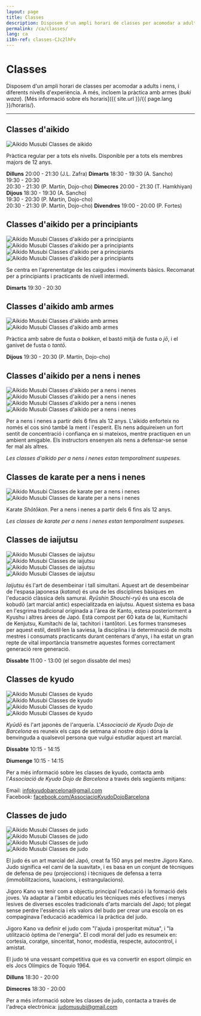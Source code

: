 ```yaml
---
layout: page
title: Classes
description: Disposem d'un ampli horari de classes per acomodar a adults i nens, i diferents nivells d'experiència. A més, incloem la pràctica amb armes (buki waza).
permalink: /ca/classes/
lang: ca
i18n-ref: classes-CJc2lhFv
---
```


# Classes

Disposem d'un ampli horari de classes per acomodar a adults i nens, i diferents nivells d'experiència. A més, incloem la pràctica amb armes (_buki waza_). [Més informació sobre els horaris]({{ site.url }}/{{ page.lang }}/horaris/).

<hr>

## Classes d'aikido

<picture>
  <source type="image/webp" srcset="{{ site.url }}/images/classes-CJc2lhFv-27.webp" class="img-fluid lazyload">
  <source type="image/jpeg" srcset="{{ site.url }}/images/classes-CJc2lhFv-27.jpg" class="img-fluid lazyload">
  <img src="{{ site.url }}/images/classes-CJc2lhFv-27.jpg" class="img-fluid lazyload" alt="Aikido Musubi Classes de aikido">
</picture>

Pràctica regular per a tots els nivells. Disponible per a tots els membres majors de 12 anys.

__Dilluns__
20:00 - 21:30 (J.L. Zafra)
__Dimarts__
18:30 - 19:30 (A. Sancho)<br>
19:30 - 20:30<br>
20:30 - 21:30 (P. Martín, Dojo-cho)
__Dimecres__
20:00 - 21:30 (T. Hamkhiyan)
__Dijous__
18:30 - 19:30 (A. Sancho)<br>
19:30 - 20:30 (P. Martín, Dojo-cho)<br>
20:30 - 21:30 (P. Martín, Dojo-cho)
__Divendres__
19:00 - 20:00 (P. Fortes)

## Classes d'aikido per a principiants

<div id="classes-CJc2lhFv-beginners" class="container">
  <div class="row">
    <div class="col col-sm">
      <picture>
        <source type="image/webp" srcset="{{ site.url }}/images/classes-CJc2lhFv-17.webp" class="img-fluid lazyload">
        <source type="image/jpeg" srcset="{{ site.url }}/images/classes-CJc2lhFv-17.jpg" class="img-fluid lazyload">
        <img src="{{ site.url }}/images/classes-CJc2lhFv-17.jpg" class="img-fluid lazyload" alt="Aikido Musubi Classes d'aikido per a principiants">
      </picture>
    </div>
    <div class="col col-sm">
      <picture>
        <source type="image/webp" srcset="{{ site.url }}/images/classes-CJc2lhFv-22.webp" class="img-fluid lazyload">
        <source type="image/jpeg" srcset="{{ site.url }}/images/classes-CJc2lhFv-22.jpg" class="img-fluid lazyload">
        <img src="{{ site.url }}/images/classes-CJc2lhFv-22.jpg" class="img-fluid lazyload" alt="Aikido Musubi Classes d'aikido per a principiants">
      </picture>
    </div>
  </div>
  <div class="row">
    <div class="col col-sm">
      <picture>
        <source type="image/webp" srcset="{{ site.url }}/images/classes-CJc2lhFv-00.webp" class="img-fluid lazyload">
        <source type="image/jpeg" srcset="{{ site.url }}/images/classes-CJc2lhFv-00.jpg" class="img-fluid lazyload">
        <img src="{{ site.url }}/images/classes-CJc2lhFv-00.jpg" class="img-fluid lazyload" alt="Aikido Musubi Classes d'aikido per a principiants">
      </picture>
    </div>
    <div class="col col-sm">
      <picture>
        <source type="image/webp" srcset="{{ site.url }}/images/classes-CJc2lhFv-01.webp" class="img-fluid lazyload">
        <source type="image/jpeg" srcset="{{ site.url }}/images/classes-CJc2lhFv-01.jpg" class="img-fluid lazyload">
        <img src="{{ site.url }}/images/classes-CJc2lhFv-01.jpg" class="img-fluid lazyload" alt="Aikido Musubi Classes d'aikido per a principiants">
      </picture>
    </div>
  </div>
</div>

Se centra en l'aprenentatge de les caigudes i moviments bàsics. Recomanat per a principiants i practicants de nivell intermedi.

__Dimarts__
19:30 - 20:30

## Classes d'aikido amb armes

<div id="classes-CJc2lhFv-bukiwaza" class="container">
  <div class="row">
    <div class="col col-sm">
      <picture>
        <source type="image/webp" srcset="{{ site.url }}/images/classes-CJc2lhFv-15.webp" class="img-fluid lazyload">
        <source type="image/jpeg" srcset="{{ site.url }}/images/classes-CJc2lhFv-15.jpg" class="img-fluid lazyload">
        <img src="{{ site.url }}/images/classes-CJc2lhFv-15.jpg" class="img-fluid lazyload" alt="Aikido Musubi Classes d'aikido amb armes">
      </picture>
    </div>
    <div class="col col-sm">
      <picture>
        <source type="image/webp" srcset="{{ site.url }}/images/classes-CJc2lhFv-16.webp" class="img-fluid lazyload">
        <source type="image/jpeg" srcset="{{ site.url }}/images/classes-CJc2lhFv-16.jpg" class="img-fluid lazyload">
        <img src="{{ site.url }}/images/classes-CJc2lhFv-16.jpg" class="img-fluid lazyload" alt="Aikido Musubi Classes d'aikido amb armes">
      </picture>
    </div>
  </div>
</div>

Pràctica amb sabre de fusta o _bokken_, el bastó mitjà de fusta o _jō_, i el ganivet de fusta o _tantō_.

__Dijous__
19:30 - 20:30 (P. Martín, Dojo-cho)

## Classes d'aikido per a nens i nenes

<div id="classes-CJc2lhFv-children" class="container">
  <div class="row">
    <div class="col col-sm">
      <picture>
        <source type="image/webp" srcset="{{ site.url }}/images/classes-CJc2lhFv-30.webp" class="img-fluid lazyload">
        <source type="image/jpeg" srcset="{{ site.url }}/images/classes-CJc2lhFv-30.jpg" class="img-fluid lazyload">
        <img src="{{ site.url }}/images/classes-CJc2lhFv-30.jpg" class="img-fluid lazyload" alt="Aikido Musubi Classes d'aikido per a nens i nenes">
      </picture>
    </div>
    <div class="col col-sm">
      <picture>
        <source type="image/webp" srcset="{{ site.url }}/images/classes-CJc2lhFv-31.webp" class="img-fluid lazyload">
        <source type="image/jpeg" srcset="{{ site.url }}/images/classes-CJc2lhFv-31.jpg" class="img-fluid lazyload">
        <img src="{{ site.url }}/images/classes-CJc2lhFv-31.jpg" class="img-fluid lazyload" alt="Aikido Musubi Classes d'aikido per a nens i nenes">
      </picture>
    </div>
  </div>
  <div class="row">
    <div class="col col-sm">
      <picture>
        <source type="image/webp" srcset="{{ site.url }}/images/classes-CJc2lhFv-31.webp" class="img-fluid lazyload">
        <source type="image/jpeg" srcset="{{ site.url }}/images/classes-CJc2lhFv-31.jpg" class="img-fluid lazyload">
        <img src="{{ site.url }}/images/classes-CJc2lhFv-33.jpg" class="img-fluid lazyload" alt="Aikido Musubi Classes d'aikido per a nens i nenes">
      </picture>
    </div>
    <div class="col col-sm">
      <picture>
        <source type="image/webp" srcset="{{ site.url }}/images/classes-CJc2lhFv-31.webp" class="img-fluid lazyload">
        <source type="image/jpeg" srcset="{{ site.url }}/images/classes-CJc2lhFv-31.jpg" class="img-fluid lazyload">
        <img src="{{ site.url }}/images/classes-CJc2lhFv-32.jpg" class="img-fluid lazyload" alt="Aikido Musubi Classes d'aikido per a nens i nenes">
      </picture>
    </div>
  </div>
</div>

Per a nens i nenes a partir dels 6 fins als 12 anys. L'aikido enforteix no només el cos sinó també la ment i l'esperit. Els nens adquireixen un fort sentit de concentració i confiança en si mateixos, mentre practiquen en un ambient amigable. Els instructors ensenyen als nens a defensar-se sense fer mal als altres.

_Les classes d'aikido per a nens i nenes estan temporalment suspeses._


## Classes de karate per a nens i nenes

<div id="classes-CJc2lhFv-karate" class="container">
  <div class="row">
    <div class="col col-sm">
      <picture>
        <source type="image/webp" srcset="{{ site.url }}/images/classes-CJc2lhFv-14.webp" class="img-fluid lazyload">
        <source type="image/jpeg" srcset="{{ site.url }}/images/classes-CJc2lhFv-14.jpg" class="img-fluid lazyload">
        <img src="{{ site.url }}/images/classes-CJc2lhFv-14.jpg" class="img-fluid lazyload" alt="Aikido Musubi Classes de karate per a nens i nenes">
      </picture>
    </div>
    <div class="col col-sm">
      <picture>
        <source type="image/webp" srcset="{{ site.url }}/images/classes-CJc2lhFv-13.webp" class="img-fluid lazyload">
        <source type="image/jpeg" srcset="{{ site.url }}/images/classes-CJc2lhFv-13.jpg" class="img-fluid lazyload">
        <img src="{{ site.url }}/images/classes-CJc2lhFv-13.jpg" class="img-fluid lazyload" alt="Aikido Musubi Classes de karate per a nens i nenes">
      </picture>
    </div>
  </div>
</div>

Karate _Shōtōkan_. Per a nens i nenes a partir dels 6 fins als 12 anys.

_Les classes de karate per a nens i nenes estan temporalment suspeses._

## Classes de iaijutsu

<div id="classes-CJc2lhFv-iaijutsu" class="container">
  <div class="row">
    <div class="col col-sm">
      <picture>
        <source type="image/webp" srcset="{{ site.url }}/images/classes-CJc2lhFv-34.webp" class="img-fluid lazyload">
        <source type="image/jpeg" srcset="{{ site.url }}/images/classes-CJc2lhFv-34.jpg" class="img-fluid lazyload">
        <img src="{{ site.url }}/images/classes-CJc2lhFv-34.jpg" class="img-fluid lazyload" alt="Aikido Musubi Classes de iaijutsu">
      </picture>
    </div>
    <div class="col col-sm">
      <picture>
        <source type="image/webp" srcset="{{ site.url }}/images/classes-CJc2lhFv-35.webp" class="img-fluid lazyload">
        <source type="image/jpeg" srcset="{{ site.url }}/images/classes-CJc2lhFv-35.jpg" class="img-fluid lazyload">
        <img src="{{ site.url }}/images/classes-CJc2lhFv-35.jpg" class="img-fluid lazyload" alt="Aikido Musubi Classes de iaijutsu">
      </picture>
    </div>
  </div>
  <div class="row">
    <div class="col col-sm">
      <picture>
        <source type="image/webp" srcset="{{ site.url }}/images/classes-CJc2lhFv-36.webp" class="img-fluid lazyload">
        <source type="image/jpeg" srcset="{{ site.url }}/images/classes-CJc2lhFv-36.jpg" class="img-fluid lazyload">
        <img src="{{ site.url }}/images/classes-CJc2lhFv-36.jpg" class="img-fluid lazyload" alt="Aikido Musubi Classes de iaijutsu">
      </picture>
    </div>
    <div class="col col-sm">
      <picture>
        <source type="image/webp" srcset="{{ site.url }}/images/classes-CJc2lhFv-37.webp" class="img-fluid lazyload">
        <source type="image/jpeg" srcset="{{ site.url }}/images/classes-CJc2lhFv-37.jpg" class="img-fluid lazyload">
        <img src="{{ site.url }}/images/classes-CJc2lhFv-37.jpg" class="img-fluid lazyload" alt="Aikido Musubi Classes de iaijutsu">
      </picture>
    </div>
  </div>
</div>

_Iaijutsu_ és l'art de desembeinar i tall simultani. Aquest art de desembeinar de l'espasa japonesa (_katana_) és una de les disciplines bàsiques en l'educació clàssica dels samurai. _Ryūshin Shouchi-ryū_ és una escola de kobudō (art marcial antic) especialitzada en iaijutsu. Aquest sistema es basa en l'esgrima tradicional originada a l'àrea de Kanto, estesa posteriorment a Kyushu i altres àrees de Japó. Està compost per 60 kata de Iai, Kumitachi de Kenjutsu, Kumitachi de Iai, tachitori i tantōtori. Les formes transmeses per aquest estil, destil·len la saviesa, la disciplina i la determinació de molts mestres i consumats practicants durant centenars d'anys, i ha estat un gran repte de vital importància transmetre aquestes formes correctament generació rere generació.

__Dissabte__
11:00 - 13:00 (el segon dissabte del mes)

## Classes de kyudo

<div id="classes-CJc2lhFv-kyudo" class="container">
  <div class="row">
    <div class="col col-sm">
      <picture>
        <source type="image/webp" srcset="{{ site.url }}/images/classes-CJc2lhFv-02.webp" class="img-fluid lazyload">
        <source type="image/jpeg" srcset="{{ site.url }}/images/classes-CJc2lhFv-02.jpg" class="img-fluid lazyload">
        <img src="{{ site.url }}/images/classes-CJc2lhFv-02.jpg" class="img-fluid lazyload" alt="Aikido Musubi Classes de kyudo">
      </picture>
    </div>
    <div class="col col-sm">
      <picture>
        <source type="image/webp" srcset="{{ site.url }}/images/classes-CJc2lhFv-04.webp" class="img-fluid lazyload">
        <source type="image/jpeg" srcset="{{ site.url }}/images/classes-CJc2lhFv-04.jpg" class="img-fluid lazyload">
        <img src="{{ site.url }}/images/classes-CJc2lhFv-04.jpg" class="img-fluid lazyload" alt="Aikido Musubi Classes de kyudo">
      </picture>
    </div>
  </div>
  <div class="row">
    <div class="col col-sm">
      <picture>
        <source type="image/webp" srcset="{{ site.url }}/images/classes-CJc2lhFv-03.webp" class="img-fluid lazyload">
        <source type="image/jpeg" srcset="{{ site.url }}/images/classes-CJc2lhFv-03.jpg" class="img-fluid lazyload">
        <img src="{{ site.url }}/images/classes-CJc2lhFv-03.jpg" class="img-fluid lazyload" alt="Aikido Musubi Classes de kyudo">
      </picture>
    </div>
    <div class="col col-sm">
      <picture>
        <source type="image/webp" srcset="{{ site.url }}/images/classes-CJc2lhFv-07.webp" class="img-fluid lazyload">
        <source type="image/jpeg" srcset="{{ site.url }}/images/classes-CJc2lhFv-07.jpg" class="img-fluid lazyload">
        <img src="{{ site.url }}/images/classes-CJc2lhFv-07.jpg" class="img-fluid lazyload" alt="Aikido Musubi Classes de kyudo">
      </picture>
    </div>
  </div>
</div>

_Kyūdō_ és l'art japonès de l'arquería. L'_Associació de Kyudo Dojo de Barcelona_ es reuneix els caps de setmana al nostre dojo i dóna la benvinguda a qualsevol persona que vulgui estudiar aquest art marcial.

__Dissabte__
10:15 - 14:15

__Diumenge__
10:15 - 14:15

Per a més informació sobre les classes de kyudo, contacta amb l'_Associació de Kyudo Dojo de Barcelona_ a través dels següents mitjans:

Email: [infokyudobarcelona@gmail.com](mailto:infokyudobarcelona@gmail.com)<br>
Facebook: [facebook.com/AssociacioKyudoDojoBarcelona](https://www.facebook.com/AssociacioKyudoDojoBarcelona/)

## Classes de judo

<div id="classes-CJc2lhFv-judo" class="container">
  <div class="row">
    <div class="col col-sm">
      <picture>
        <source type="image/webp" srcset="{{ site.url }}/images/classes-CJc2lhFv-38.webp" class="img-fluid lazyload">
        <source type="image/jpeg" srcset="{{ site.url }}/images/classes-CJc2lhFv-38.jpg" class="img-fluid lazyload">
        <img src="{{ site.url }}/images/classes-CJc2lhFv-38.jpg" class="img-fluid lazyload" alt="Aikido Musubi Classes de judo">
      </picture>
    </div>
    <div class="col col-sm">
      <picture>
        <source type="image/webp" srcset="{{ site.url }}/images/classes-CJc2lhFv-39.webp" class="img-fluid lazyload">
        <source type="image/jpeg" srcset="{{ site.url }}/images/classes-CJc2lhFv-39.jpg" class="img-fluid lazyload">
        <img src="{{ site.url }}/images/classes-CJc2lhFv-39.jpg" class="img-fluid lazyload" alt="Aikido Musubi Classes de judo">
      </picture>
    </div>
  </div>
  <div class="row">
    <div class="col col-sm">
      <picture>
        <source type="image/webp" srcset="{{ site.url }}/images/classes-CJc2lhFv-40.webp" class="img-fluid lazyload">
        <source type="image/jpeg" srcset="{{ site.url }}/images/classes-CJc2lhFv-40.jpg" class="img-fluid lazyload">
        <img src="{{ site.url }}/images/classes-CJc2lhFv-40.jpg" class="img-fluid lazyload" alt="Aikido Musubi Classes de judo">
      </picture>
    </div>
    <div class="col col-sm">
      <picture>
        <source type="image/webp" srcset="{{ site.url }}/images/classes-CJc2lhFv-41.webp" class="img-fluid lazyload">
        <source type="image/jpeg" srcset="{{ site.url }}/images/classes-CJc2lhFv-41.jpg" class="img-fluid lazyload">
        <img src="{{ site.url }}/images/classes-CJc2lhFv-41.jpg" class="img-fluid lazyload" alt="Aikido Musubi Classes de judo">
      </picture>
    </div>
  </div>
</div>

El judo és un art marcial del Japó, creat fa 150 anys pel mestre Jigoro Kano. Judo significa «el camí de la suavitat», i es basa en un conjunt de tècniques de defensa de peu (projeccions) i tècniques de defensa a terra (immobilitzacions, luxacions, i estrangulacions).

Jigoro Kano va tenir com a objectiu principal l'educació i la formació dels joves. Va adaptar a l'àmbit educatiu les tècniques més efectives i menys lesives de diverses escoles tradicionals d'arts marcials del Japó; tot plegat sense perdre l'essència i els valors del budo per crear una escola on es compaginava l'educació acadèmica i la pràctica del judo.

Jigoro Kano va definir el judo com "l'ajuda i prosperitat mútua", i "la utilització òptima de l'energia". El codi moral del judo es resumeix en: cortesia, coratge, sinceritat, honor, modèstia, respecte, autocontrol, i amistat.

El judo té una vessant competitiva que es va convertir en esport olímpic en els Jocs Olímpics de Tòquio 1964.

__Dilluns__
18:30 - 20:00

__Dimecres__
18:30 - 20:00

Per a més informació sobre les classes de judo, contacta a través de l'adreça electrònica: [judomusubi@gmail.com](mailto:judomusubi@gmail.com)
